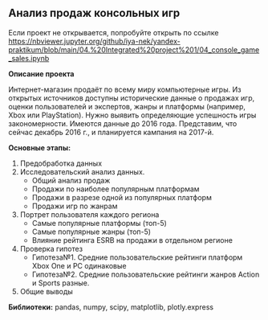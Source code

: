 ## Анализ продаж консольных игр

Если проект не открывается, попробуйте открыть по ссылке
https://nbviewer.jupyter.org/github/iya-nek/yandex-praktikum/blob/main/04.%20Integrated%20project%201/04_console_game_sales.ipynb

**Описание проекта**

Интернет-магазин продаёт по всему миру компьютерные игры. Из открытых источников доступны исторические данные о продажах игр, оценки пользователей и экспертов, жанры и платформы (например, Xbox или PlayStation). Нужно выявить определяющие успешность игры закономерности. 
Имеются данные до 2016 года. Представим, что сейчас декабрь 2016 г., и планируетcя кампания на 2017-й. 

**Основные этапы:**
1. Предобработка данных
2. Исследовательский анализ данных. 
    - Общий анализ продаж
    - Продажи по наиболее популярным платформам
    - Продажи в разрезе одной из популярных платформ  
    - Продажи игр по жанрам
3. Портрет пользователя каждого региона
    - Самые популярные платформы (топ-5)
    - Самые популярные жанры (топ-5)
    - Влияние рейтинга ESRB на продажи в отдельном регионе
4. Проверка гипотез
    - Гипотеза№1. Средние пользовательские рейтинги платформ Xbox One и PC одинаковые  
    - Гипотеза№2. Средние пользовательские рейтинги жанров Action и Sports разные.
5. Общие выводы

**Библиотеки:** pandas, numpy, scipy, matplotlib, plotly.express
